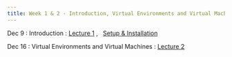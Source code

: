 ```yaml
---
title: Week 1 & 2 - Introduction, Virtual Environments and Virtual Machines
---
```


Dec 9
: Introduction
  : [Lecture 1](../assets/lectures/lecture1/01_introduction.pdf) ,  &nbsp;  [Setup & Installation](https://docs.google.com/document/d/1ixys_vzy5msA1oqRc3-YDKxt-nhSSSv3at1z0qQk8-I/edit?usp=drive_link)

Dec 16
: Virtual Environments and Virtual Machines
  : [Lecture 2](../assets/lectures/lecture2/02_virtual_machines_virtual_environments.pdf)

